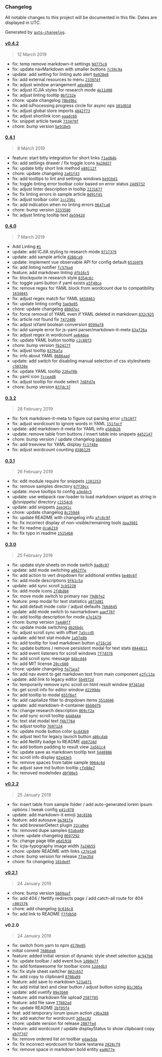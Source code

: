 ### Changelog

All notable changes to this project will be documented in this file. Dates are displayed in UTC.

Generated by [`auto-changelog`](https://github.com/CookPete/auto-changelog).

#### [v0.4.2](https://github.com/ICJIA/icjia-markdown-next/compare/0.4.1...v0.4.2)

> 12 March 2019

- fix: temp remove markdown-it settings [`9d775c8`](https://github.com/ICJIA/icjia-markdown-next/commit/9d775c88fd87cd6ca0b78abe0f4ef4f51e814790)
- fix: update navMarkdown with smaller buttons [`7c59c9a`](https://github.com/ICJIA/icjia-markdown-next/commit/7c59c9a45c597ccf0890859e42ae319602c586e8)
- update: add setting for linting auto alert [`0a928e6`](https://github.com/ICJIA/icjia-markdown-next/commit/0a928e65459a795aa7df7bcc821ad2d8f07579c5)
- fix: add external resources to menu [`233974f`](https://github.com/ICJIA/icjia-markdown-next/commit/233974f3ff51f20cca064709a379ae4fc0539369)
- fix: adjust window arrangement [`ade4890`](https://github.com/ICJIA/icjia-markdown-next/commit/ade4890301bf8c3bf733b0f658d2e34fa86dcc7e)
- fix: adjust ICJIA styles for research mode [`4e11d08`](https://github.com/ICJIA/icjia-markdown-next/commit/4e11d0831d9ea5481a31adb573d168a5cf71bd3d)
- fix: adjust linting tooltip [`0bf232e`](https://github.com/ICJIA/icjia-markdown-next/commit/0bf232e0a26859c4468b919707adb91c8f5d827d)
- chore: upate changelog [`70bd9bc`](https://github.com/ICJIA/icjia-markdown-next/commit/70bd9bcd6c8ec48da9d9f2ace35375da0cfe1e9d)
- fix: add isProcessing progress circle for async ops [`101d018`](https://github.com/ICJIA/icjia-markdown-next/commit/101d018e598c66854c306dfb5e6176d861c7e170)
- fix: adjust global store imports [`4842f73`](https://github.com/ICJIA/icjia-markdown-next/commit/4842f731e09ccf6f00d503bac7ec26c8dcc461e9)
- fix: adjust shortlink icon [`eaadc6b`](https://github.com/ICJIA/icjia-markdown-next/commit/eaadc6ba40614b5e2bff57ad90eeebacef35232c)
- fix: snippet article tweak [`733479f`](https://github.com/ICJIA/icjia-markdown-next/commit/733479f4e52a51cf42b1a705f37023827f79bfa0)
- chore: bump version [`be918e5`](https://github.com/ICJIA/icjia-markdown-next/commit/be918e5b76f1cf6d89b6e13166518056e1d24a35)

#### [0.4.1](https://github.com/ICJIA/icjia-markdown-next/compare/0.4.0...0.4.1)

> 8 March 2019

- feature: start bitly integration for short links [`f1ad84b`](https://github.com/ICJIA/icjia-markdown-next/commit/f1ad84b9cd2b3c1a79ec12200f99f0110450ad59)
- fix: add settings drawer / fix toggle icons [`9a20d27`](https://github.com/ICJIA/icjia-markdown-next/commit/9a20d27b08caca0390cf09c4401492abe5620602)
- fix: update bitly short link method [`e80112f`](https://github.com/ICJIA/icjia-markdown-next/commit/e80112f934ea1e15ffe46fa7e0d6f2750f28145b)
- chore: update changelog [`2a01f43`](https://github.com/ICJIA/icjia-markdown-next/commit/2a01f43e8dc13ba284f064f7eec5c03035707d62)
- fix: add tooltips to lint and settings windows [`be91bd1`](https://github.com/ICJIA/icjia-markdown-next/commit/be91bd1f53ac2cc0cbb45fa96ae1b99c4bec9b72)
- fix: toggle linting error toolbar color based on error status [`24d9732`](https://github.com/ICJIA/icjia-markdown-next/commit/24d973205561d9137d10f41c259e1667a1a50421)
- fix: adjust linter description in tooltip [`2231677`](https://github.com/ICJIA/icjia-markdown-next/commit/2231677b0e7c9dea9db44ec34bef8be476a1d2a9)
- fix: fix linting errors in sample article [`8d91fd1`](https://github.com/ICJIA/icjia-markdown-next/commit/8d91fd11958965d2a4df27f1496eb81e4bbca827)
- fix: adjust toolbar color [`1cc256c`](https://github.com/ICJIA/icjia-markdown-next/commit/1cc256c73c526b3d070811d1d378d9805b3238e5)
- fix: add indication when no linting errors [`0647ca8`](https://github.com/ICJIA/icjia-markdown-next/commit/0647ca86e6ebd0eadb09c4682dfb0a66318de129)
- chore: bump version [`3333586`](https://github.com/ICJIA/icjia-markdown-next/commit/33335861ba37f4c45fe59fb3c1d16b7a554276b6)
- fix: adjust linting tooltip text [`de5942d`](https://github.com/ICJIA/icjia-markdown-next/commit/de5942d1133fd9d8257b22242275be29c21834c9)

#### [0.4.0](https://github.com/ICJIA/icjia-markdown-next/compare/0.3.2...0.4.0)

> 7 March 2019

- Add Linting [`#1`](https://github.com/ICJIA/icjia-markdown-next/pull/1)
- update: add ICJIA styling to research mode [`9717379`](https://github.com/ICJIA/icjia-markdown-next/commit/971737978fc81ff40615aaa51d375db3a543da98)
- update: add sample article [`d288ca9`](https://github.com/ICJIA/icjia-markdown-next/commit/d288ca93f02c221cc66487c8f156746ed2be6979)
- update: implement vue observable API for config default [`651b9f6`](https://github.com/ICJIA/icjia-markdown-next/commit/651b9f611fc48798bcd4df0fb4edb8344c0b4b29)
- fix: add linting notifier [`fc57ba4`](https://github.com/ICJIA/icjia-markdown-next/commit/fc57ba4e6d6ae176d305957712d6ab32646f7abe)
- feature: add markdown linting [`4fb16c5`](https://github.com/ICJIA/icjia-markdown-next/commit/4fb16c57d162c3d9b0006fc9c817e02a847761f0)
- fix: blockquote in research style [`8354c6c`](https://github.com/ICJIA/icjia-markdown-next/commit/8354c6cc7825e682f32b74db2021524bf71ef467)
- fix: toggle yaml button if yaml exists [`e5f40ce`](https://github.com/ICJIA/icjia-markdown-next/commit/e5f40ce9f049564d750565639dd9ccaffd9c371b)
- fix: remove regex for YAML block from wordcount due to compatibility [`1634845`](https://github.com/ICJIA/icjia-markdown-next/commit/1634845f27a715879188ca8b0522ea437dbd51a5)
- fix: adjust regex match for YAML [`b658463`](https://github.com/ICJIA/icjia-markdown-next/commit/b658463c482c1f65f7db084014d31d6a05602e06)
- fix: update linting config [`3ae9e05`](https://github.com/ICJIA/icjia-markdown-next/commit/3ae9e051e6fe990dd9b4799a9ce8e4fc8ca4e316)
- chore: update changelog [`d80d7ec`](https://github.com/ICJIA/icjia-markdown-next/commit/d80d7ecd3e545ca468da931670e329d99a7e84bd)
- fix: force removal of YAML even if YAML deleted in markdown [`832c925`](https://github.com/ICJIA/icjia-markdown-next/commit/832c9258a74cd5e4a7d8c02f828275b0d5d87ff0)
- fix: article not found fix [`747240b`](https://github.com/ICJIA/icjia-markdown-next/commit/747240b9ad4672cb7759b6c1fd02e2356799e7ae)
- fix: adjust isYaml boolean conversion [`0599af8`](https://github.com/ICJIA/icjia-markdown-next/commit/0599af8083b945a09a48ec8c625cf89d7ab1aae6)
- fix: add sample error for js-yaml parser/markdown-it-meta [`63af26a`](https://github.com/ICJIA/icjia-markdown-next/commit/63af26a47c84d8298e69518346963b67f207bee8)
- fix: adjust regex in wordcount [`ae64dee`](https://github.com/ICJIA/icjia-markdown-next/commit/ae64dee2a03ea43e829076e670789b7f2e8f8e5d)
- fix: update YAML button tooltip [`c2c88f3`](https://github.com/ICJIA/icjia-markdown-next/commit/c2c88f3b077e0dcc8ed99a1d96fd67abbbe04eb4)
- chore: bump version [`fb2417f`](https://github.com/ICJIA/icjia-markdown-next/commit/fb2417f630135b3e73391941db0c13601b073ce3)
- fix: adjust tooltip [`8376afa`](https://github.com/ICJIA/icjia-markdown-next/commit/8376afa6a4787b0a8bd65c089c8a98bccff5e40d)
- fix: info about YAML [`0686aad`](https://github.com/ICJIA/icjia-markdown-next/commit/0686aadc4eaba6722dad6cdc44e120bd771236f4)
- update: add switch for disabling manual selection of css stylesheets [`c50328e`](https://github.com/ICJIA/icjia-markdown-next/commit/c50328e6e2e434929f44145561e4f5e21945ceaf)
- fix: update YAML tooltip [`226af0b`](https://github.com/ICJIA/icjia-markdown-next/commit/226af0b14fa25d26c6580ad7e1168bb02d4fe13b)
- fix: yaml icon [`fccead8`](https://github.com/ICJIA/icjia-markdown-next/commit/fccead879a4f2283e06cb0d72f0eab2de380fd6c)
- fix: adjust tooltip for mode select [`7d8fd7e`](https://github.com/ICJIA/icjia-markdown-next/commit/7d8fd7ed4c4b901bc40053f50a5d7fdc2fe28b82)
- chore: bump version [`837dc37`](https://github.com/ICJIA/icjia-markdown-next/commit/837dc378fce18a84c480f1b47d0d563152a9a01f)

#### [0.3.2](https://github.com/ICJIA/icjia-markdown-next/compare/0.3.1...0.3.2)

> 28 February 2019

- fix: fork markdown-it-meta to figure out parsing error [`cfb10f7`](https://github.com/ICJIA/icjia-markdown-next/commit/cfb10f72d7035edb40d13725a2a4bb01021c0fbd)
- fix: adjust wordcount to ignore words in YAML [`151facf`](https://github.com/ICJIA/icjia-markdown-next/commit/151facfc6390ea0b21a6ca67a2f7e07f9ad98a71)
- update: add markdown-it-meta for YAML info [`e58db26`](https://github.com/ICJIA/icjia-markdown-next/commit/e58db262521d669f840180ec4af15a9b2ab813f4)
- update: remove table from buttons / insert table into snippets [`4452147`](https://github.com/ICJIA/icjia-markdown-next/commit/4452147a92fa7556bdb494baf89d789f4599292f)
- chore: bump version / update changelog [`bbb0de4`](https://github.com/ICJIA/icjia-markdown-next/commit/bbb0de41662933d5638a8f583b7eb97674e6e918)
- fix: add treeview for YAML display [`fc1f48e`](https://github.com/ICJIA/icjia-markdown-next/commit/fc1f48eddf672c1b0d97a82b6c66aa9c51e17079)
- fix: adjust wordcount counting [`0386129`](https://github.com/ICJIA/icjia-markdown-next/commit/0386129b2c8f5b2b9e064086a7a6b758035b2e15)

#### [0.3.1](https://github.com/ICJIA/icjia-markdown-next/compare/0.3.0...0.3.1)

> 26 February 2019

- fix: edit module require for snippets [`1101253`](https://github.com/ICJIA/icjia-markdown-next/commit/11012538b34a713c67bd591a170650e64e9f9653)
- fix: remove samples directory [`b7f30cc`](https://github.com/ICJIA/icjia-markdown-next/commit/b7f30cc8dc6b9eaf9e2ada8e6a99d2fbbc66a905)
- update: move tooltips to config [`a3eddc5`](https://github.com/ICJIA/icjia-markdown-next/commit/a3eddc548a31e43508d829a27675cfadc2114c00)
- update: use webpack raw-loader to load markdown snippet as string in @/snippets/ directory [`c2154c6`](https://github.com/ICJIA/icjia-markdown-next/commit/c2154c6fa2cf65d7bb09b988b56a10e80d4c7de8)
- update: add snippets [`2ee341c`](https://github.com/ICJIA/icjia-markdown-next/commit/2ee341c6ec447e25269d7ed0b0f6905af0d4c184)
- chore: update changelog [`8c259d4`](https://github.com/ICJIA/icjia-markdown-next/commit/8c259d40aa2679dcae80265abe5c564ca455e608)
- fix: update README with changelog info [`afc8c9f`](https://github.com/ICJIA/icjia-markdown-next/commit/afc8c9f5adc8400803c25ee62fdf5173df2c50e7)
- fix: fix incorrect display of non-visible/remaining tools [`daa3981`](https://github.com/ICJIA/icjia-markdown-next/commit/daa39816b5bb9a06faa4832c1d1ea18946c469d2)
- fix: fix readme [`dca6219`](https://github.com/ICJIA/icjia-markdown-next/commit/dca62191594e70d5ef84b551166514e180196b4a)
- fix: fix typo  in readme [`15154b8`](https://github.com/ICJIA/icjia-markdown-next/commit/15154b81dd69f26985cecbb7ae7d535858dccf10)

#### [0.3.0](https://github.com/ICJIA/icjia-markdown-next/compare/v0.2.2...0.3.0)

> 25 February 2019

- fix: update style sheets on mode switch [`9ad0c07`](https://github.com/ICJIA/icjia-markdown-next/commit/9ad0c0707c3db373980f085c750dbbd98fe47f20)
- update: add mode switching [`a862ffe`](https://github.com/ICJIA/icjia-markdown-next/commit/a862ffe21be4f3158d71610b295416ba979c3633)
- fix: add action to vert dropdown for additional entities [`be40c6f`](https://github.com/ICJIA/icjia-markdown-next/commit/be40c6fc1965d967ee6bd1926425a5fbfc01d3bd)
- fix: add mode descriptions [`9f61c5a`](https://github.com/ICJIA/icjia-markdown-next/commit/9f61c5ac15e8a46fa545e2037cbe554f427b7b90)
- update: add sync scroll [`3cb5228`](https://github.com/ICJIA/icjia-markdown-next/commit/3cb52283da31e6b6e8a8e6bdea37f89ae46351f2)
- fix: add mode icons [`2fdbd04`](https://github.com/ICJIA/icjia-markdown-next/commit/2fdbd04e5e7144dbbc20a016dfd21481842c446e)
- fix: move mode switch to primary nav [`79d6fe2`](https://github.com/ICJIA/icjia-markdown-next/commit/79d6fe2097147cefcad1f36cd3c3a5175323b89f)
- feature: prep modal for text statistics [`a8f3d81`](https://github.com/ICJIA/icjia-markdown-next/commit/a8f3d81d2d1398724a93cdedd83b4cc6e0e587ce)
- fix: add default mode color / adjust defaults [`7b6d645`](https://github.com/ICJIA/icjia-markdown-next/commit/7b6d64522402400313c6bd17df1bf7f770ef69d0)
- update: add mode switch to navmarkdown [`aaef78f`](https://github.com/ICJIA/icjia-markdown-next/commit/aaef78f5559546ac2322e134ee53f6dde5ad4ae2)
- fix: add tooltip description for mode [`e7e1679`](https://github.com/ICJIA/icjia-markdown-next/commit/e7e1679ee2fffc82a55125ebb57266dee07d7a53)
- chore: bump version [`7a4d0ff`](https://github.com/ICJIA/icjia-markdown-next/commit/7a4d0ff955681709dd956c343e675930f44d4091)
- fix: update mode switching [`db26bdc`](https://github.com/ICJIA/icjia-markdown-next/commit/db26bdc83c109a9baad30fb59764888061a653ef)
- fix: adjust scroll sync with offset [`7a5ccd5`](https://github.com/ICJIA/icjia-markdown-next/commit/7a5ccd50962c736273515dd37e0796f48fd1f545)
- update: add text stat module [`1a97e8b`](https://github.com/ICJIA/icjia-markdown-next/commit/1a97e8ba693daa697e1c74f71d1d5cc6f2fa2303)
- fix: add tooltip for load markdown button [`e716c16`](https://github.com/ICJIA/icjia-markdown-next/commit/e716c164ebe2679584f4092fae3fbc8476657227)
- fix: update buttons / remove persistent modal for text stats [`0944811`](https://github.com/ICJIA/icjia-markdown-next/commit/0944811a223afeaa2773b8793dc516a2f0c1d9ac)
- fix: add event listeners for scroll windows [`7f7d376`](https://github.com/ICJIA/icjia-markdown-next/commit/7f7d37604cfe24517c0557af1d9a576c1cdddf4c)
- fix: add scroll sync message [`84bcd44`](https://github.com/ICJIA/icjia-markdown-next/commit/84bcd44d70dad2a40e255ac7c61e7120535c0fc2)
- fix: add MIT license [`20cc660`](https://github.com/ICJIA/icjia-markdown-next/commit/20cc6608188361d9c5e3e1b34ca4ae8b2e7e9797)
- chore: update changelog [`fe71ea7`](https://github.com/ICJIA/icjia-markdown-next/commit/fe71ea7e7e86fccbe77cb83cea37a8fee94cc63a)
- fix: add nav event to get markdown text from main component [`e3fc13a`](https://github.com/ICJIA/icjia-markdown-next/commit/e3fc13a501d56484bb1fd79721aff11aa226d03f)
- update: add link to legacy editor [`5b4972d`](https://github.com/ICJIA/icjia-markdown-next/commit/5b4972d9528270d61af7d36786ddacaf563c3bdc)
- fix: temporarily remove sync scroll on html result window [`9f3414d`](https://github.com/ICJIA/icjia-markdown-next/commit/9f3414d1d64215637b83e41f29b83106697f9b35)
- fix: get scroll info for editor window [`d2299de`](https://github.com/ICJIA/icjia-markdown-next/commit/d2299ded3868c4da6d684e36840567f77243f550)
- fix: add tooltip to modal [`655f6ef`](https://github.com/ICJIA/icjia-markdown-next/commit/655f6efac6446fc55a14517656f974980d82b6a5)
- fix: add capitalize filter to dropdown items [`351dd46`](https://github.com/ICJIA/icjia-markdown-next/commit/351dd46af7d676c57b1fa78b4fb23bc489f21b4c)
- update: add markdown-it-container [`8bb0d7b`](https://github.com/ICJIA/icjia-markdown-next/commit/8bb0d7b05bbd5366a5dd10c624f3ba52c26dabb3)
- fix: change research description [`069cf2a`](https://github.com/ICJIA/icjia-markdown-next/commit/069cf2a647658eb7af8d23b22b3fa8a90e0b7b4c)
- fix: add sync scroll tooltip [`4448444`](https://github.com/ICJIA/icjia-markdown-next/commit/44484449fa2b532d7c40ccf5a73073655c59367d)
- fix: text stat modal text [`f6b7764`](https://github.com/ICJIA/icjia-markdown-next/commit/f6b7764f01eb46bdb0a54ca11f8c6de240566e9b)
- fix: adjust tooltip [`7b97124`](https://github.com/ICJIA/icjia-markdown-next/commit/7b97124145c0f8cc4d32f7b104f530a5d155130f)
- fix: update mode button color [`6cdd3b9`](https://github.com/ICJIA/icjia-markdown-next/commit/6cdd3b994286db9fd5252b4f044fe58acf7e909a)
- fix: adjust text for legacy launch button [`a86cdab`](https://github.com/ICJIA/icjia-markdown-next/commit/a86cdab985699df7dde419db0fd78b0e9e7413a9)
- fix: add Netlify badge to README [`eb0724d`](https://github.com/ICJIA/icjia-markdown-next/commit/eb0724df28dd475e399cc3263a65c007d23ee422)
- fix: add bottom padding to result view [`2a561c4`](https://github.com/ICJIA/icjia-markdown-next/commit/2a561c48847da17ce9eae4e46e72783dac518610)
- fix: update save as markdown tooltip text [`5d48986`](https://github.com/ICJIA/icjia-markdown-next/commit/5d489863d3277294733928087b114bef477ed458)
- fix: scroll info display [`02e43e5`](https://github.com/ICJIA/icjia-markdown-next/commit/02e43e5ae731445f549def21a5ce7acef32056b4)
- fix: remove spaces from table sample [`9964c4d`](https://github.com/ICJIA/icjia-markdown-next/commit/9964c4d0eaf65ca877d18d234b572683d7d4a936)
- fix: adjust save md button tooltip [`cfe88e7`](https://github.com/ICJIA/icjia-markdown-next/commit/cfe88e705f18045b1dad7034cb14b26f63a724c8)
- fix: removed modeIndex [`d0f00e5`](https://github.com/ICJIA/icjia-markdown-next/commit/d0f00e5f0aefae01eaab8f40d4ce891d1676f924)

#### [v0.2.2](https://github.com/ICJIA/icjia-markdown-next/compare/v0.2.1...v0.2.2)

> 25 January 2019

- fix: insert table from sample folder / add auto-generated lorem ipsum options / tweak config [`e41c878`](https://github.com/ICJIA/icjia-markdown-next/commit/e41c8786faffb18018c978fc837667ab5b5f784a)
- update: add markdown-it emoji [`3dc81bb`](https://github.com/ICJIA/icjia-markdown-next/commit/3dc81bb5114ffe5d973bfec4628b4273e7b54b34)
- feature: add autosave [`be381fa`](https://github.com/ICJIA/icjia-markdown-next/commit/be381fa2c6d6a1529dbe94415827907432c33fa7)
- fix: add browserDetect plugin [`22ca0ee`](https://github.com/ICJIA/icjia-markdown-next/commit/22ca0ee1b5edbd671c2d371546d9ee2c7b7b3185)
- fix: removed dupe samples [`63aba49`](https://github.com/ICJIA/icjia-markdown-next/commit/63aba49f5a1b33c24309879c2458171252422dfa)
- chore: update changelog [`0697292`](https://github.com/ICJIA/icjia-markdown-next/commit/06972921858c1a932a54f20ac52b1fb09c3fdeb4)
- fix: change page title [`e6d1918`](https://github.com/ICJIA/icjia-markdown-next/commit/e6d1918df27405e68b43c8f7ce062673724eb164)
- fix: icjia-typography image width [`7a24b55`](https://github.com/ICJIA/icjia-markdown-next/commit/7a24b55091499bb9f545b5952f4b3a58ab8b7c97)
- chore: update README with links [`c27e1a0`](https://github.com/ICJIA/icjia-markdown-next/commit/c27e1a030dda5c757b3eb162f41b9ff309afc695)
- chore: bump version for release [`77ae35d`](https://github.com/ICJIA/icjia-markdown-next/commit/77ae35d538fe8f6d9da0f06a4a890d06cb7daa12)
- chore: fix changelog [`181dedf`](https://github.com/ICJIA/icjia-markdown-next/commit/181dedfd47cdfd145a938ad06be5f2cc75f75c1d)

#### [v0.2.1](https://github.com/ICJIA/icjia-markdown-next/compare/v0.2.0...v0.2.1)

> 24 January 2019

- chore: bump version [`5669aaf`](https://github.com/ICJIA/icjia-markdown-next/commit/5669aafad19d9452b148bd66f4d7fd4325512d08)
- fix: add 404 / Netlify redirects page / add catch-all route for 404 [`c801576`](https://github.com/ICJIA/icjia-markdown-next/commit/c8015763e9259515b008168d8e5dc73ae0efc07a)
- chore: add changelog [`9c616c8`](https://github.com/ICJIA/icjia-markdown-next/commit/9c616c8ae846c4c565db6557ce4b96a3a34517b1)
- fix: add link to README [`f7fdb50`](https://github.com/ICJIA/icjia-markdown-next/commit/f7fdb502f6dc6a09183f2af73e1600f3bdcdf9c4)

#### v0.2.0

> 24 January 2019

- fix: switch from yarn to npm [`d170e05`](https://github.com/ICJIA/icjia-markdown-next/commit/d170e05711f8d235d70b88d9207dcc6f7bc92033)
- initial commit [`7686de8`](https://github.com/ICJIA/icjia-markdown-next/commit/7686de81fcb84412b69302ac352dda48ac1acbc3)
- feature: added initial version of dynamic style sheet selection [`4c947b6`](https://github.com/ICJIA/icjia-markdown-next/commit/4c947b6efc563b0e66e49356ea8cb28bec958d31)
- fix: update toolbar / add event bus [`1d90e7f`](https://github.com/ICJIA/icjia-markdown-next/commit/1d90e7fd889ce90b1bd61c75d5d9356ae95fb9e9)
- fix: add fontawesome for toolbar icons [`12d4db3`](https://github.com/ICJIA/icjia-markdown-next/commit/12d4db3251af4a35785d5ee9b88c6236b9d92455)
- fix: fix style sheet switcher [`002c657`](https://github.com/ICJIA/icjia-markdown-next/commit/002c657479b8024a329dd7763d4d8911416ba1b9)
- fix: add copy to clipboard [`8708a99`](https://github.com/ICJIA/icjia-markdown-next/commit/8708a99227f9fdb18be9ab598e3b071dc8fad8d6)
- feature: add save to markdown [`523a871`](https://github.com/ICJIA/icjia-markdown-next/commit/523a871b14086e7aee492b7c7561816e73725ee4)
- fix: add initial text and clear button / adjust button sizing [`01c305a`](https://github.com/ICJIA/icjia-markdown-next/commit/01c305a47e7976f4fbafff2b52fab8bb6c343da8)
- update: add vuetify [`09e3b60`](https://github.com/ICJIA/icjia-markdown-next/commit/09e3b60163e6461d7083abe1c36755f870248643)
- feature: add markdown file upload [`2587f85`](https://github.com/ICJIA/icjia-markdown-next/commit/2587f85b7689316177edd9adc2b53d3519286e63)
- feature: add file save [`77882ad`](https://github.com/ICJIA/icjia-markdown-next/commit/77882add3dc02d24146dfea1495bd7d69a2eb222)
- fix: update README [`2bf05f4`](https://github.com/ICJIA/icjia-markdown-next/commit/2bf05f46deed09bdb2b234d5aafbe6e92e2d4e04)
- feat: add temporary lorum ipsum action [`c9ba268`](https://github.com/ICJIA/icjia-markdown-next/commit/c9ba268709b7b7dc911da1b7be01566cfb655e7a)
- fix: add watcher for wordcount [`3d5ec82`](https://github.com/ICJIA/icjia-markdown-next/commit/3d5ec82088b6511806a928586c2455ab481b13c9)
- chore: update version for release [`2887fed`](https://github.com/ICJIA/icjia-markdown-next/commit/2887fedf3d7e7419109ce91a08a6b74bf51badfe)
- feature: add wordcount / update displayStatus to show clipboard copy [`eb7f7d7`](https://github.com/ICJIA/icjia-markdown-next/commit/eb7f7d733d00adc814f3cff0a14a36cea6392f2a)
- fix: remove ordered list on toolbar [`edae5da`](https://github.com/ICJIA/icjia-markdown-next/commit/edae5dab2a0e2ff73e90fce8a457f5103e77c309)
- fix: fix incorrect wordcount for blank textarea [`2828cf9`](https://github.com/ICJIA/icjia-markdown-next/commit/2828cf970ba0db26af37f9cbdc8998e933af22c9)
- fix: remove space in markdown bold entity [`ea4677e`](https://github.com/ICJIA/icjia-markdown-next/commit/ea4677e86a128e56a3dc2d932197e6c13f99745b)
